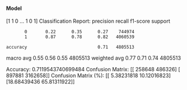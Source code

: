 #### Model
[1 1 0 ... 1 0 1]
Classification Report:
              precision    recall  f1-score   support

           0       0.22      0.35      0.27    744974
           1       0.87      0.78      0.82   4060539

    accuracy                           0.71   4805513
   macro avg       0.55      0.56      0.55   4805513
weighted avg       0.77      0.71      0.74   4805513

Accuracy: 0.7119543740699484
Confusion Matrix:
[[ 258648  486326]
 [ 897881 3162658]]
Confusion Matrix (%):
[[ 5.38231818 10.12016823]
 [18.68439436 65.81311922]]
